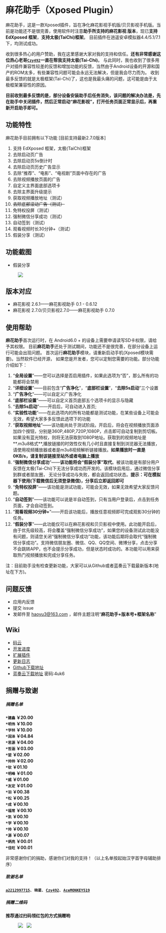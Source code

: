 # 麻花助手（Xposed Plugin）

麻花助手，这是一款Xposed插件，旨在净化麻花影视手机版/贝贝影视手机版。当前是功能还不是很完善，使用软件时注意**助手所支持的麻花影视
 版本**，现已**支持 EdXposed 框架**，**支持太极(TaiChi)框架**。
 目前插件在逍遥安卓模拟器4.4/5.1/7.1下，均测试成功。
 
收到很多热心的用户赞助，我在这里感谢大家对我的支持和信任。**还有非常感谢这位热心老哥[`Czy492`](https://github.com/Czy492)一直在帮我支持太极(Tai-Chi)**。
与此同时，我也收到了很多用户对插件兼容性较差的反馈和增加功能的反馈，当然由于Android设备的开源和国产的ROM太多，有些兼容性问题可能会永远无法解决，但是我会尽力而为。
收到最多反馈的就是太极框架(Tai-Chi)了，这也是我最头痛的问题，这可能是由于太极框架兼容性的原因。

**目前收到最多反馈的是，部分设备安装助手后任务消失，该问题的解决办法是，先在助手中关闭插件，然后正常启动“麻花影视”，打开任务页面正常显示后，再重新开启助手即可。**

## 功能特性

麻花助手目前拥有以下功能 [目前支持最新2.7.0版本]

1. 支持 EdXposed 框架，太极(TaiChi)框架  
2. 去除启动页广告  
3. 去除启动页5s倒计时  
4. 去除启动页历史广告显示  
5. 去除“推荐”、“电影”、“电视剧”页面中存在的广告  
6. 去除视频播放页面的广告  
7. 自定义主界面底部选项卡  
8. 去除主界面升级提示  
9. 获取视频播放地址（测试）  
10. ~~去除底部滚动广告（测试）~~  
11. 免特权投屏（测试）  
12. 强制微信分享成功（测试）  
13. 自动签到（测试）  
14. 观看视频时长30分钟+（测试）
15. 假装分享（测试）

## 功能截图

* 假装分享

<figure class="half">
    <img src="https://github.com/1595901624/mhzs/blob/master/img/share.gif?raw=true">
</figure>

## 版本对应

* 麻花影视 2.6.1——麻花影视助手 0.1 - 0.6.12
* 麻花影视 2.7.0/贝贝影视2.7.0——麻花影视助手 0.7.0
   
## 使用帮助
   
   **麻花助手**首次运行时，在 Android6.0 + 的设备上需要申请读写SD卡权限，请给予其权限。
   目前**麻花助手**还处于测试期间，功能还不是很完善，在部分设备上运行可能会出现问题。
   首次运行**麻花助手**模块，请重新启动手机(Xposed模块需要)。当然软件已经开源，
   如果您是开发者，您可以定制您需要的功能。部分功能介绍如下：
     
   1. “**全局设置**”——您可以选择是否启用插件，如果此选项为“否”，那么所有的功能都将会禁用  
   2. “**详细设置**”——目前包含“**广告净化**”，“**底部栏设置**”，“**去除5s启动**”三个设置  
   3. “**广告净化**”——可以自定义广告净化 
   4. “**底部栏设置**”——可以自定义首页底部五个选项卡的显示与隐藏  
   5. “**去除5s启动**”——开启后，可自动进入首页; 
   6. “**实验性功能**”——在此选项内的所有功能都是测试功能，在某些设备上可能会无效，希望大家多多反馈此选项下的功能   
   7. “**获取视频地址**”——该功能尚处于测试阶段。开启后，将会在视频播放页面添加四个按钮，分别是360P,480P,720P,1080P，点击即可自动复制到剪切板。
   如果没有蓝光特权，则将无法获取到1080P地址。获取到的视频地址是**.m3u8格式**,播放链接的时效性仅有几小时且直接复制到浏览器无法播放，
   请使用视频播放器或者是m3u8视频解析链接播放。**如果播放时一直是0KB/s，请复制该链接至站外或者电脑上播放**
   8. “**强制微信分享成功**”——**该功能将会“假装分享”取代**。被该功能是有部分用户反馈在太极(Tai-Chi)下无法分享成功而开发的。该模块启用后，通过微信分享到群或者朋友圈，
   无论分享成功与失败，都会返回成功状态。**提示：可在模拟器下使用(下载微信后无须登录微信)，分享后立即返回即可**
   9. “**免特权投屏**”——该功能是测试功能，可能会无效，如果无效希望大家反馈问题。
   10. “**自动签到**”——该功能可以说是半自动签到，只有当用户登录后，点击到任务页面，才会自动签到。
   11. “**观看视频30分钟+**”——开启该功能后，播放任意视频即可完成观影30分钟的任务。
   12. “**假装分享**”——此功能仅可以在麻花影视和贝贝影视中使用。此功能开启后，由于优先级较高，将会覆盖“强制微信分享成功”，如果您的设备测试此功能没有问题，则请您关闭“强制微信分享成功”功能，该功能后期将会取代“强制微信分享成功”。支持微信朋友圈、微信、QQ、QQ空间、微博分享，点击分享不会跳转APP，也不会提示分享成功，但是状态时成功的。本功能可以用来获取热门视频播放和完成分享任务。
   
   注：目前助手没有检查更新功能，大家可以从Github或者蓝奏云下载最新版本(地址在下方)。
   
## 问题反馈
* 应用内反馈
* 提交 issue
* 发邮件至 haoyu3@163.com ，邮件主题注明“**麻花助手+版本号+框架名称**”

## Wiki

* [码云](https://gitee.com/haoyu3/mhzs)
* [开发进度](https://github.com/1595901624/mhzs/wiki/开发进度)
* [扩展插件](https://github.com/1595901624/mhzs/wiki/扩展插件)
* [更新日志](https://github.com/1595901624/mhzs/wiki/更新日志)
* [Github下载地址](https://github.com/1595901624/mhzs/releases)
* [蓝奏云下载地址](https://www.lanzous.com/b614986/)   密码:4uk6


## 捐赠与致谢

##### 捐赠名单

<!--**`*建鑫`**、**`*思源`**、**`*堃`**、**`*成`**、**`*凯`**、**`*炳亮`**、**`*佳旺`**-->
**`*建鑫` ￥20.00**  
**`*明伟` ￥10.00**  
**`*学林` ￥10.00**  
**`*润泽` ￥04.84**  
**`*思源` ￥04.00**  
**`*哲涵` ￥03.00**  
**`*堃` ￥02.00**  
**`*帅帅` ￥02.00**  
**`*钦` ￥01.10**  
**`*明峰` ￥01.00**  
**`*威` ￥01.00**  
**`*友定` ￥01.00**  
**`*羽` ￥00.38**  
**`*松` ￥00.25**  
**`*成` ￥00.10**  
**`*福常` ￥00.10**  
**`*凯` ￥00.10**  
**`*学` ￥00.10**  
**`*帅` ￥00.10**  
**`*源` ￥00.07**  
**`*炳亮` ￥00.01**  
**`*佳旺` ￥00.01**

非常感谢你们的捐助，感谢你们对我的支持！（以上名单按起始汉字首字母辅助排序）

##### 致谢名单

**[`a2212997715`](https://github.com/a2212997715)**、**`晓星`**、**[`Czy492`](https://github.com/Czy492)**、**[`AceMONKEY519`](https://github.com/AceMONKEY519)**  

##### 捐赠二维码

**推荐通过扫码领红包的方式捐赠哟**

<figure class="half">
    <img src="https://github.com/1595901624/mhzs/blob/master/lucky.jpg?raw=true">
    &nbsp;
    <img src="https://github.com/1595901624/mhzs/blob/master/alipayc.jpg?raw=true">
    <!--&nbsp;-->
    <!--<img src="https://github.com/1595901624/mhzs/blob/master/wechatc.jpg?raw=true">-->
</figure>


<!--![支付宝捐赠](https://github.com/1595901624/mhzs/blob/master/alipayc.jpg?raw=true)-->

<!--![微信捐赠](https://github.com/1595901624/mhzs/blob/master/wechatc.jpg?raw=true)-->

   

